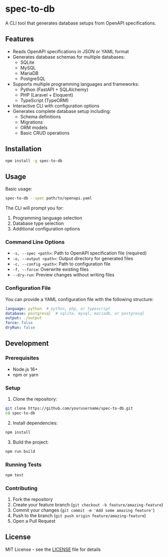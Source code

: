 # spec-to-db

A CLI tool that generates database setups from OpenAPI specifications.

## Features

- Reads OpenAPI specifications in JSON or YAML format
- Generates database schemas for multiple databases:
  - SQLite
  - MySQL
  - MariaDB
  - PostgreSQL
- Supports multiple programming languages and frameworks:
  - Python (FastAPI + SQLAlchemy)
  - PHP (Laravel + Eloquent)
  - TypeScript (TypeORM)
- Interactive CLI with configuration options
- Generates complete database setup including:
  - Schema definitions
  - Migrations
  - ORM models
  - Basic CRUD operations

## Installation

```bash
npm install -g spec-to-db
```

## Usage

Basic usage:

```bash
spec-to-db --spec path/to/openapi.yaml
```

The CLI will prompt you for:
1. Programming language selection
2. Database type selection
3. Additional configuration options

### Command Line Options

- `-s, --spec <path>`: Path to OpenAPI specification file (required)
- `-o, --output <path>`: Output directory for generated files
- `-c, --config <path>`: Path to configuration file
- `-f, --force`: Overwrite existing files
- `--dry-run`: Preview changes without writing files

### Configuration File

You can provide a YAML configuration file with the following structure:

```yaml
language: python  # python, php, or typescript
database: postgresql  # sqlite, mysql, mariadb, or postgresql
output: ./output
force: false
dryRun: false
```

## Development

### Prerequisites

- Node.js 16+
- npm or yarn

### Setup

1. Clone the repository:
```bash
git clone https://github.com/yourusername/spec-to-db.git
cd spec-to-db
```

2. Install dependencies:
```bash
npm install
```

3. Build the project:
```bash
npm run build
```

### Running Tests

```bash
npm test
```

### Contributing

1. Fork the repository
2. Create your feature branch (`git checkout -b feature/amazing-feature`)
3. Commit your changes (`git commit -m 'Add some amazing feature'`)
4. Push to the branch (`git push origin feature/amazing-feature`)
5. Open a Pull Request

## License

MIT License - see the [LICENSE](LICENSE) file for details 